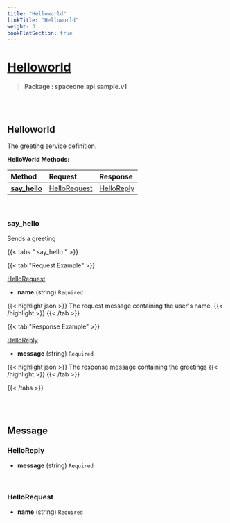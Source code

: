 ```yaml
---
title: "Helloworld"
linkTitle: "Helloworld"
weight: 3
bookFlatSection: true
---
```

# [Helloworld](#Helloworld)



>  **Package : spaceone.api.sample.v1**

<br>
<br>

## Helloworld

The greeting service definition.



**HelloWorld Methods:**


| Method | Request | Response |
| :----- | :-------- | :-------- |
| [**say_hello**](./HelloWorld#say_hello) | [HelloRequest](HelloWorld#hellorequest) | [HelloReply](./HelloWorld#helloreply) |



    
<br>

### say_hello

Sends a greeting







 {{< tabs " say_hello " >}}

 {{< tab "Request Example" >}}



[HelloRequest](./HelloWorld#hellorequest)

* **name** (string)  `Required` 





{{< highlight json >}}
The request message containing the user's name.
{{< /highlight >}}
{{< /tab >}}


 {{< tab "Response Example" >}}

[HelloReply](#HELLOREPLY)
* **message** (string)  `Required` 



{{< highlight json >}}
The response message containing the greetings
{{< /highlight >}}
{{< /tab >}}


{{< /tabs >}}


    


<br>
<br>

## Message



### HelloReply
* **message** (string)  `Required` 

    <br>

### HelloRequest
* **name** (string)  `Required` 

    <br>
